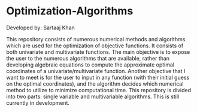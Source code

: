 # Optimization-Algorithms

Developed by: Sartaaj Khan

This repository consists of numerous numerical methods and algorithms which are used for the optimization of objective functions. It consists of both univariate 
and multivariate functions. The main objective is to expose the user to the numerous algorithms that are available, rather than developing algebraic equations to
compute the approximate optimal coordinates of a univariate/multivariate function. Another objective that I want to meet is for the user to input in any function
(with their initial guess on the optimal coordinates), and the algorithm decides which numerical method to utilize to minimize computational time. This repository
is divided into two parts: single variable and multivariable algorithms. This is still currently in development.
